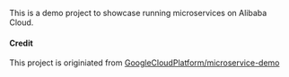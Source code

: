This is a demo project to showcase running microservices on Alibaba Cloud.


#### Credit

This project is originiated from [GoogleCloudPlatform/microservice-demo](https://github.com/GoogleCloudPlatform/microservices-demo)
